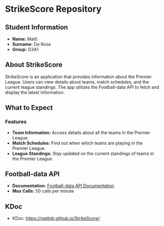 # StrikeScore Repository

## Student Information
- **Name:** Matti
- **Surname:** De Roos
- **Group:** G3A1

## About StrikeScore

StrikeScore is an application that provides information about the Premier League. Users can view details about teams, match schedules, and the current league standings. The app utilizes the Football-data API to fetch and display the latest information.

## What to Expect

### Features
- **Team Information:** Access details about all the teams in the Premier League.
- **Match Schedules:** Find out when which teams are playing in the Premier League.
- **League Standings:** Stay updated on the current standings of teams in the Premier League.

## Football-data API
- **Documentation:** [Football-data API Documentation](https://www.football-data.org/documentation/quickstart)
- **Max Calls:** 50 calls per minute

## KDoc

- KDoc: https://mattidr.github.io/StrikeScore/


